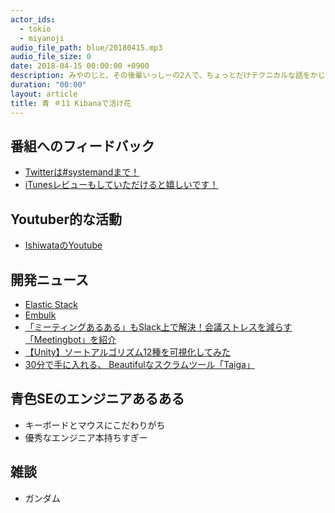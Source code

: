 ```yaml
---
actor_ids:
  - tokio
  - miyanoji
audio_file_path: blue/20180415.mp3
audio_file_size: 0
date: 2018-04-15 00:00:00 +0900
description: みやのじと、その後輩いっしーの2人で、ちょっとだけテクニカルな話をかじっちゃおう！という趣旨で始めた、systemand.onlineのサブチャンネル青です。
duration: "00:00"
layout: article
title: 青 ＃11 Kibanaで活け花
---
```

## 番組へのフィードバック
* [Twitterは#systemandまで！](https://twitter.com/search?q=%23systemand)
* [iTunesレビューもしていただけると嬉しいです！](https://itunes.apple.com/jp/podcast/systemand-online/id1205168408?mt=2)

## Youtuber的な活動

* [IshiwataのYoutube](https://www.youtube.com/channel/UC0dN6GcdwpQA-WdSfI2tmZQ)

## 開発ニュース
* [Elastic Stack](https://www.elastic.co/jp/products/kibana)
* [Embulk](http://www.embulk.org/)
* [「ミーティングあるある」もSlack上で解決！会議ストレスを減らす「Meetingbot」を紹介](https://seleck.cc/1173)
* [【Unity】ソートアルゴリズム12種を可視化してみた](https://qiita.com/r-ngtm/items/f4fa55c77459f63a5228)
* [30分で手に入れる、 Beautifulなスクラムツール「Taiga」](https://ceblog.mediba.jp/post/144449520177/30分で手に入れる-beautifulなスクラムツールtaiga)

## 青色SEのエンジニアあるある
* キーボードとマウスにこだわりがち
* 優秀なエンジニア本持ちすぎー

## 雑談
* ガンダム
